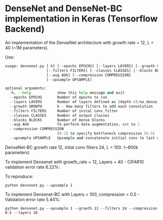 # DenseNet and DenseNet-BC implementation in Keras (Tensorflow Backend)

An implementation of the DenseNet architecture with growth rate = 12, L = 40 (~1M parameters).

Use:

~~~python
usage: densenet.py [-h] [--epochs EPOCHS] [--layers LAYERS] [--growth GROWTH]
                   [--filters FILTERS] [--classes CLASSES] [--blocks BLOCKS]
                   [--aug AUG] [--compression COMPRESSION]
                   [--upsample UPSAMPLE]

optional arguments:
  -h, --help            show this help message and exit
  --epochs EPOCHS       Number of epochs to run
  --layers LAYERS       Number of layers defined as (depth-4)/no_dense_blocks
  --growth GROWTH       k - How many filters to add each convolution
  --filters FILTERS     Number of inital conv_filter
  --classes CLASSES     Number of output classes
  --blocks BLOCKS       Number of Dense blocks
  --aug AUG             To perform data augmentation, set to 1
  --compression COMPRESSION
                        [0-1] to specify bottleneck compression (0.5)
  --upsample UPSAMPLE   Upsample and concatenate initial conv to last conv
  ~~~


DenseNet-BC growth rate 12, inital conv filters 24, L = 100. (~800k parameters)

To implement Densenet with growth_rate = 12, Layers = 40 - CIFAR10 validation error rate 6.22%:

To reproduce:

~~~ 
python densenet.py --upsample 1
~~~

To implement Densenet-BC with Layers = 100, compression = 0.5 - Validation error rate 5.44%:

~~~ 
python densenet.py --upsample 1 --growth 12 --filters 24 --compression 0.5 --layers 16
~~~
